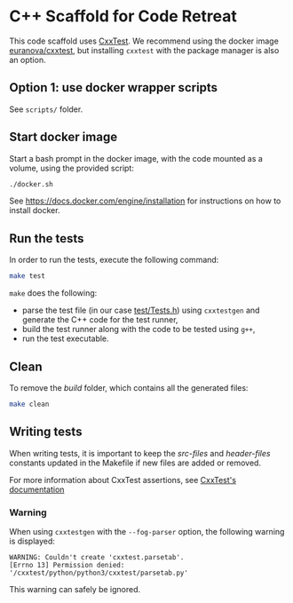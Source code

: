 # C++ Scaffold for Code Retreat

This code scaffold uses [CxxTest](http://cxxtest.com). We recommend using the
docker image [euranova/cxxtest](https://github.com/euranova/docker-cxxtest), but
installing `cxxtest` with the package manager is also an option.

## Option 1: use docker wrapper scripts

See `scripts/` folder.

## Start docker image

Start a bash prompt in the docker image, with the code mounted as a volume,
using the provided script:

```bash
./docker.sh
```

See https://docs.docker.com/engine/installation for instructions on how to
install docker.

## Run the tests

In order to run the tests, execute the following command:

```bash
make test
```

`make` does the following:
- parse the test file (in our case [test/Tests.h](test/Tests.h)) using
`cxxtestgen` and generate the C++ code for the test runner,
- build the test runner along with the code to be tested using `g++`,
- run the test executable.

## Clean

To remove the _build_ folder, which contains all the generated files:

```bash
make clean
```

## Writing tests

When writing tests, it is important to keep the _src-files_ and _header-files_
constants updated in the Makefile if new files are added or removed.

For more information about CxxTest assertions, see
[CxxTest's documentation](http://cxxtest.com/guide.html#_a_first_example)


### Warning

When using `cxxtestgen` with the `--fog-parser` option, the following warning is
displayed:
```
WARNING: Couldn't create 'cxxtest.parsetab'.
[Errno 13] Permission denied: '/cxxtest/python/python3/cxxtest/parsetab.py'
```

This warning can safely be ignored.
